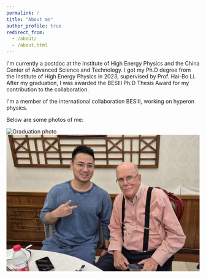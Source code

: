 ```yaml
---
permalink: /
title: "About me"
author_profile: true
redirect_from: 
  - /about/
  - /about.html
---
```


I'm currently a postdoc at the Institute of High Energy Physics and the China Center of Advanced Science and Technology. I got my Ph.D degree from the Institute of High Energy Physics in 2023, supervised by Prof. Hai-Bo Li. After my graduation, I was awarded the BESIII Ph.D Thesis Award for my contribution to the collaboration.

I'm a member of the international collaboration BESIII, working on hyperon physics.

Below are some photos of me:


![Graduation photo](https://github.com/shenhfhep/Hong-Fei_Shen.github.io/blob/master/images/withHaibo.jpg)
![Editing a markdown file for a talk](https://github.com/shenhfhep/Hong-Fei_Shen.github.io/blob/master/images/withOlsen.jpg)

